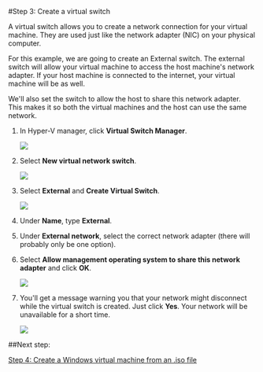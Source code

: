 #Step 3: Create a virtual switch

A virtual switch allows you to create a network connection for your virtual machine.
They are used just like the network adapter (NIC) on your physical computer.

For this example, we are going to create an External switch.
The external switch will allow your virtual machine to access the host machine's network adapter.
If your host machine is connected to the internet, your virtual machine will be as well.

We'll also set the switch to allow the host to share this network adapter.
This makes it so both the virtual machines and the host can use the same network.



1. In Hyper-V manager, click **Virtual Switch Manager**.
    
    ![](media/virtual_switch_manager1.png)
    
2. Select **New virtual network switch**.
    
    ![](media/new_switch.png)
    
3. Select **External** and **Create Virtual Switch**.
    
    ![](media/new_switch_createbutton.png)
    
4. Under **Name**, type **External**.
5. Under **External network**, select the correct network adapter (there will probably only be one option).
6. Select **Allow management operating system to share this network adapter** and click **OK**.
    
    ![](media/share_nic.png)
    
7. You'll get a message warning you that your network might disconnect while the virtual switch is created.
    Just click **Yes**.
    Your network will be unavailable for a short time.
    
    ![](media/network_warning.png)

##Next step:

[Step 4: Create a Windows virtual machine from an .iso file](walkthrough_create_vm.md)




